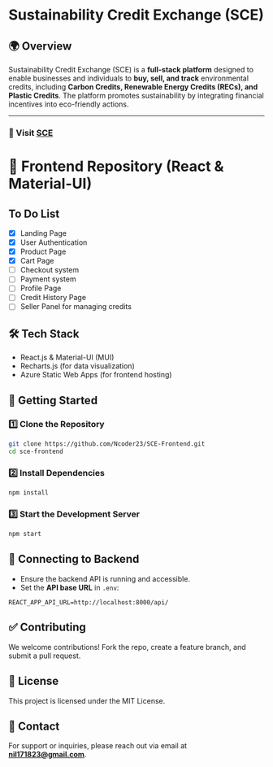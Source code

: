 # Sustainability Credit Exchange (SCE)

## 🌍 Overview
Sustainability Credit Exchange (SCE) is a **full-stack platform** designed to enable businesses and individuals to **buy, sell, and track** environmental credits, including **Carbon Credits, Renewable Energy Credits (RECs), and Plastic Credits**. The platform promotes sustainability by integrating financial incentives into eco-friendly actions.

---
### 🔗 Visit [SCE](https://sceapp.netlify.app/)

# 📌 Frontend Repository (React & Material-UI)

## To Do List
- [x] Landing Page
- [x] User Authentication
- [x] Product Page
- [x] Cart Page
- [ ] Checkout system
- [ ] Payment system
- [ ] Profile Page
- [ ] Credit History Page
- [ ] Seller Panel for managing credits
## 🛠️ Tech Stack
- React.js & Material-UI (MUI)
- Recharts.js (for data visualization)
- Azure Static Web Apps (for frontend hosting)

## 🚀 Getting Started
### **1️⃣ Clone the Repository**
```sh
git clone https://github.com/Ncoder23/SCE-Frontend.git
cd sce-frontend
```

### **2️⃣ Install Dependencies**
```sh
npm install
```

### **3️⃣ Start the Development Server**
```sh
npm start
```

## 🔗 Connecting to Backend
- Ensure the backend API is running and accessible.
- Set the **API base URL** in `.env`:
```
REACT_APP_API_URL=http://localhost:8000/api/
```

## ✅ Contributing
We welcome contributions! Fork the repo, create a feature branch, and submit a pull request.

## 📜 License
This project is licensed under the MIT License.

## 🤝 Contact
For support or inquiries, please reach out via email at **nil171823@gmail.com**.

